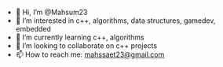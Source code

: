 - 👋 Hi, I’m @Mahsum23
- 👀 I’m interested in c++, algorithms, data structures, gamedev, embedded
- 🌱 I’m currently learning c++, algorithms
- 💞️ I’m looking to collaborate on c++ projects
- 📫 How to reach me: mahssaet23@gmail.com

<!---
Mahsum23/Mahsum23 is a ✨ special ✨ repository because its `README.md` (this file) appears on your GitHub profile.
You can click the Preview link to take a look at your changes.
--->
